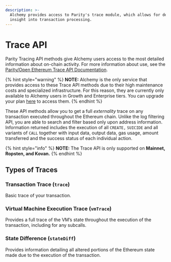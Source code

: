 ```yaml
---
description: >-
  Alchemy provides access to Parity's trace module, which allows for deeper
  insight into transaction processing.
---
```


# Trace API

Parity Tracing API methods give Alchemy users access to the most detailed information about on-chain activity. For more information about use, see the [Parity/Open Ethereum Trace API Documentation](https://openethereum.github.io/JSONRPC-trace-module).

{% hint style="warning" %}
**NOTE:** Alchemy is the only service that provides access to these Trace API methods due to their high maintenance costs and specialized infrastructure. For this reason, they are currently only available to Alchemy users in Growth and Enterprise tiers. You can upgrade your plan [here](https://dashboard.alchemyapi.io/settings/billing) to access them.
{% endhint %}

These API methods allow you to get a full _externality_ trace on any transaction executed throughout the Ethereum chain. Unlike the log filtering API, you are able to search and filter based only upon address information. Information returned includes the execution of all `CREATE,` `SUICIDE` and all variants of `CALL` together with input data, output data, gas usage, amount transferred and the success status of each individual action.

{% hint style="info" %}
**NOTE:** The Trace API is only supported on **Mainnet, Ropsten, and Kovan.**&#x20;
{% endhint %}

## Types of Traces

### Transaction Trace (`trace`)

Basic trace of your transaction.

### Virtual Machine Execution Trace (`vmTrace`)

Provides a full trace of the VM’s state throughout the execution of the transaction, including for any subcalls.

### State Difference (`stateDiff`)

Provides information detailing all altered portions of the Ethereum state made due to the execution of the transaction.

